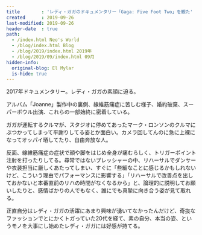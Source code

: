 ```yaml
---
title        : 'レディ・ガガのドキュメンタリー「Gaga: Five Foot Two」を観た'
created      : 2019-09-26
last-modified: 2019-09-26
header-date  : true
path:
  - /index.html Neo's World
  - /blog/index.html Blog
  - /blog/2019/index.html 2019年
  - /blog/2019/09/index.html 09月
hidden-info:
  original-blog: El Mylar
  is-hide: true
---
```


2017年ドキュメンタリー。レディ・ガガの素顔に迫る。

アルバム「Joanne」製作中の裏側、線維筋痛症に苦しむ様子、婚約破棄、スーパーボウル出演、これらの一部始終に密着している。

ガガが運転するクルマが、スタジオに停めてあったマーク・ロンソンのクルマにぶつかってしまって平謝りしてる姿とか面白い。カメラ回してんのに急に上裸になってオッパイ晒してたり、自由奔放な人。

反面、線維筋痛症の症状で顔や脚をはじめ全身が痛むらしく、トリガーポイント注射を打ったりしてる。尋常ではないプレッシャーの中、リハーサルでダンサーや衣装担当に厳しくあたってしまい、すぐに「些細なことに感じるかもしれないけど、こういう理由でパフォーマンスに影響する」「リハーサルで改善点を出しておかないと本番直前のリハの時間がなくなるから」と、論理的に説明してお願いしたりと、感情ばかりの人でもなく、誰にでも真摯に向き合う姿が見て取れる。

正直自分はレディ・ガガの活躍にあまり興味が湧いてなかったんだけど、奇抜なファッションでとにかくトガっていた20代を経て、素の自分、本当の姿、というモノを大事にし始めたレディ・ガガには好感が持てる。
